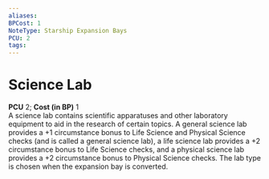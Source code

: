 ```yaml
---
aliases: 
BPCost: 1
NoteType: Starship Expansion Bays
PCU: 2
tags: 
---
```


# Science Lab

**PCU** 2; **Cost (in BP)** 1  
A science lab contains scientific apparatuses and other laboratory equipment to aid in the research of certain topics. A general science lab provides a +1 circumstance bonus to Life Science and Physical Science checks (and is called a general science lab), a life science lab provides a +2 circumstance bonus to Life Science checks, and a physical science lab provides a +2 circumstance bonus to Physical Science checks. The lab type is chosen when the expansion bay is converted.